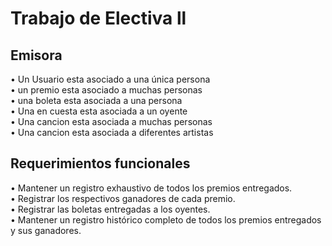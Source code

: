 # Trabajo de Electiva ll

## Emisora
• Un Usuario esta asociado a una única persona  
• un premio esta asociado a muchas personas  
• una boleta esta asociada a una persona  
• Una en cuesta esta asociada a un oyente  
• Una cancion esta asociada a muchas personas  
• Una cancion esta asociada a diferentes artistas  

## Requerimientos funcionales
• Mantener un registro exhaustivo de todos los premios entregados.  
• Registrar los respectivos ganadores de cada premio.  
• Registrar las boletas entregadas a los oyentes.  
• Mantener un registro histórico completo de todos los premios entregados y sus ganadores.


